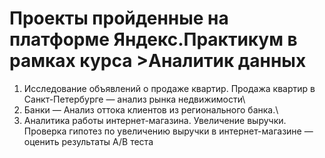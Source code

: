 # Проекты пройденные на платформе Яндекс.Практикум в рамках курса >Аналитик данных
1. Исследование объявлений о продаже квартир. Продажа квартир в Санкт-Петербурге — анализ рынка недвижимости\
2. Банки — Анализ оттока клиентов из регионального банка.\
3. Аналитика работы интернет-магазина. Увеличение выручки. Проверка гипотез по увеличению выручки в интернет-магазине —
оценить результаты A/B теста
